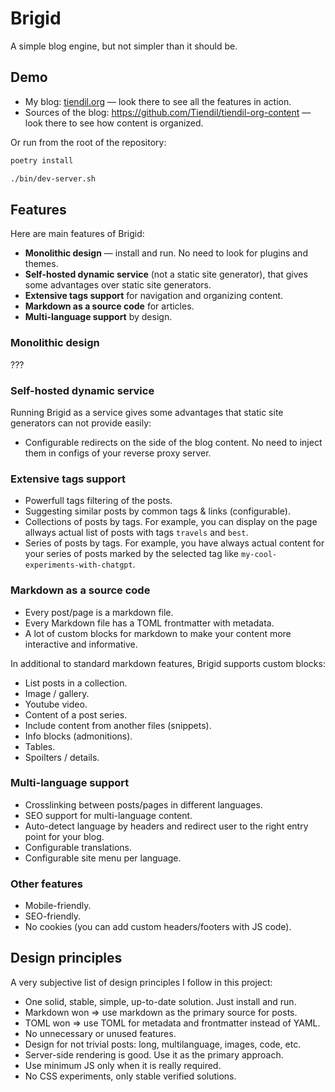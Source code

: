 # Brigid

A simple blog engine, but not simpler than it should be.

## Demo

- My blog: [tiendil.org](https://tiendil.org/) — look there to see all the features in action.
- Sources of the blog: https://github.com/Tiendil/tiendil-org-content — look there to see how content is organized.

Or run from the root of the repository:

```bash
poetry install

./bin/dev-server.sh
```

## Features

Here are main features of Brigid:

- **Monolithic design** — install and run. No need to look for plugins and themes.
- **Self-hosted dynamic service** (not a static site generator), that gives some advantages over static site generators.
- **Extensive tags support** for navigation and organizing content.
- **Markdown as a source code** for articles.
- **Multi-language support** by design.

### Monolithic design

???

### Self-hosted dynamic service

Running Brigid as a service gives some advantages that static site generators can not provide easily:

- Configurable redirects on the side of the blog content. No need to inject them in configs of your reverse proxy server.

### Extensive tags support

- Powerfull tags filtering of the posts.
- Suggesting similar posts by common tags & links (configurable).
- Collections of posts by tags. For example, you can display on the page allways actual list of posts with tags `travels` and `best`.
- Series of posts by tags. For example, you have always actual content for your series of posts marked by the selected tag like `my-cool-experiments-with-chatgpt`.

### Markdown as a source code

- Every post/page is a markdown file.
- Every Markdown file has a TOML frontmatter with metadata.
- A lot of custom blocks for markdown to make your content more interactive and informative.

In additional to standard markdown features, Brigid supports custom blocks:

- List posts in a collection.
- Image / gallery.
- Youtube video.
- Content of a post series.
- Include content from another files (snippets).
- Info blocks (admonitions).
- Tables.
- Spoilters / details.

### Multi-language support

- Crosslinking between posts/pages in different languages.
- SEO support for multi-language content.
- Auto-detect language by headers and redirect user to the right entry point for your blog.
- Configurable translations.
- Configurable site menu per language.

### Other features

- Mobile-friendly.
- SEO-friendly.
- No cookies (you can add custom headers/footers with JS code).

## Design principles

A very subjective list of design principles I follow in this project:

- One solid, stable, simple, up-to-date solution. Just install and run.
- Markdown won => use markdown as the primary source for posts.
- TOML won => use TOML for metadata and frontmatter instead of YAML.
- No unnecessary or unused features.
- Design for not trivial posts: long, multilanguage, images, code, etc.
- Server-side rendering is good. Use it as the primary approach.
- Use minimum JS only when it is really required.
- No CSS experiments, only stable verified solutions.
